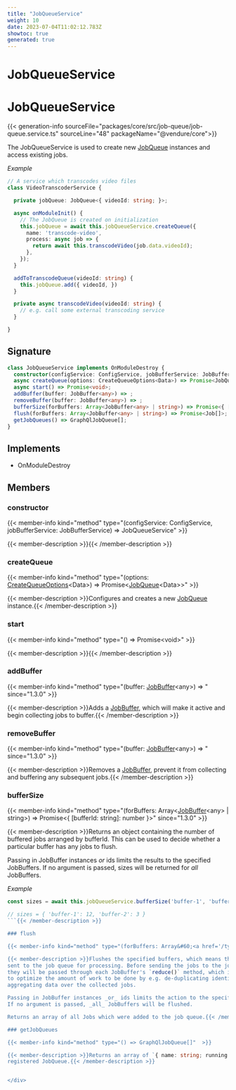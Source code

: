 ```yaml
---
title: "JobQueueService"
weight: 10
date: 2023-07-04T11:02:12.783Z
showtoc: true
generated: true
---
```

<!-- This file was generated from the Vendure source. Do not modify. Instead, re-run the "docs:build" script -->

# JobQueueService
<div class="symbol">


# JobQueueService

{{< generation-info sourceFile="packages/core/src/job-queue/job-queue.service.ts" sourceLine="48" packageName="@vendure/core">}}

The JobQueueService is used to create new <a href='/typescript-api/job-queue/#jobqueue'>JobQueue</a> instances and access
existing jobs.

*Example*

```TypeScript
// A service which transcodes video files
class VideoTranscoderService {

  private jobQueue: JobQueue<{ videoId: string; }>;

  async onModuleInit() {
    // The JobQueue is created on initialization
    this.jobQueue = await this.jobQueueService.createQueue({
      name: 'transcode-video',
      process: async job => {
        return await this.transcodeVideo(job.data.videoId);
      },
    });
  }

  addToTranscodeQueue(videoId: string) {
    this.jobQueue.add({ videoId, })
  }

  private async transcodeVideo(videoId: string) {
    // e.g. call some external transcoding service
  }

}
```

## Signature

```TypeScript
class JobQueueService implements OnModuleDestroy {
  constructor(configService: ConfigService, jobBufferService: JobBufferService)
  async createQueue(options: CreateQueueOptions<Data>) => Promise<JobQueue<Data>>;
  async start() => Promise<void>;
  addBuffer(buffer: JobBuffer<any>) => ;
  removeBuffer(buffer: JobBuffer<any>) => ;
  bufferSize(forBuffers: Array<JobBuffer<any> | string>) => Promise<{ [bufferId: string]: number }>;
  flush(forBuffers: Array<JobBuffer<any> | string>) => Promise<Job[]>;
  getJobQueues() => GraphQlJobQueue[];
}
```
## Implements

 * OnModuleDestroy


## Members

### constructor

{{< member-info kind="method" type="(configService: ConfigService, jobBufferService: JobBufferService) => JobQueueService"  >}}

{{< member-description >}}{{< /member-description >}}

### createQueue

{{< member-info kind="method" type="(options: <a href='/typescript-api/job-queue/types#createqueueoptions'>CreateQueueOptions</a>&#60;Data&#62;) => Promise&#60;<a href='/typescript-api/job-queue/#jobqueue'>JobQueue</a>&#60;Data&#62;&#62;"  >}}

{{< member-description >}}Configures and creates a new <a href='/typescript-api/job-queue/#jobqueue'>JobQueue</a> instance.{{< /member-description >}}

### start

{{< member-info kind="method" type="() => Promise&#60;void&#62;"  >}}

{{< member-description >}}{{< /member-description >}}

### addBuffer

{{< member-info kind="method" type="(buffer: <a href='/typescript-api/job-queue/job-buffer#jobbuffer'>JobBuffer</a>&#60;any&#62;) => "  since="1.3.0" >}}

{{< member-description >}}Adds a <a href='/typescript-api/job-queue/job-buffer#jobbuffer'>JobBuffer</a>, which will make it active and begin collecting
jobs to buffer.{{< /member-description >}}

### removeBuffer

{{< member-info kind="method" type="(buffer: <a href='/typescript-api/job-queue/job-buffer#jobbuffer'>JobBuffer</a>&#60;any&#62;) => "  since="1.3.0" >}}

{{< member-description >}}Removes a <a href='/typescript-api/job-queue/job-buffer#jobbuffer'>JobBuffer</a>, prevent it from collecting and buffering any
subsequent jobs.{{< /member-description >}}

### bufferSize

{{< member-info kind="method" type="(forBuffers: Array&#60;<a href='/typescript-api/job-queue/job-buffer#jobbuffer'>JobBuffer</a>&#60;any&#62; | string&#62;) => Promise&#60;{ [bufferId: string]: number }&#62;"  since="1.3.0" >}}

{{< member-description >}}Returns an object containing the number of buffered jobs arranged by bufferId. This
can be used to decide whether a particular buffer has any jobs to flush.

Passing in JobBuffer instances _or_ ids limits the results to the specified JobBuffers.
If no argument is passed, sizes will be returned for _all_ JobBuffers.

*Example*

```TypeScript
const sizes = await this.jobQueueService.bufferSize('buffer-1', 'buffer-2');

// sizes = { 'buffer-1': 12, 'buffer-2': 3 }
```{{< /member-description >}}

### flush

{{< member-info kind="method" type="(forBuffers: Array&#60;<a href='/typescript-api/job-queue/job-buffer#jobbuffer'>JobBuffer</a>&#60;any&#62; | string&#62;) => Promise&#60;<a href='/typescript-api/job-queue/job#job'>Job</a>[]&#62;"  since="1.3.0" >}}

{{< member-description >}}Flushes the specified buffers, which means that the buffer is cleared and the jobs get
sent to the job queue for processing. Before sending the jobs to the job queue,
they will be passed through each JobBuffer's `reduce()` method, which is can be used
to optimize the amount of work to be done by e.g. de-duplicating identical jobs or
aggregating data over the collected jobs.

Passing in JobBuffer instances _or_ ids limits the action to the specified JobBuffers.
If no argument is passed, _all_ JobBuffers will be flushed.

Returns an array of all Jobs which were added to the job queue.{{< /member-description >}}

### getJobQueues

{{< member-info kind="method" type="() => GraphQlJobQueue[]"  >}}

{{< member-description >}}Returns an array of `{ name: string; running: boolean; }` for each
registered JobQueue.{{< /member-description >}}


</div>
